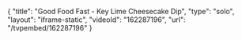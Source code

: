 {
    "title": "Good Food Fast - Key Lime Cheesecake Dip",
    "type": "solo",
    "layout": "iframe-static",
    "videoId": "162287196",
    "url": "\/tvpembed\/162287196"
}